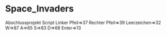 # Space_Invaders
Abschlussprojekt Script
Linker Pfeil=>37
Rechter Pfeil=>39
Leerzeichen=>32
W=>87
A=>65
S=>83
D=>68
Enter=>13
